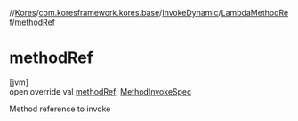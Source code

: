 //[Kores](../../../../index.md)/[com.koresframework.kores.base](../../index.md)/[InvokeDynamic](../index.md)/[LambdaMethodRef](index.md)/[methodRef](method-ref.md)

# methodRef

[jvm]\
open override val [methodRef](method-ref.md): [MethodInvokeSpec](../../../com.koresframework.kores.common/-method-invoke-spec/index.md)

Method reference to invoke
